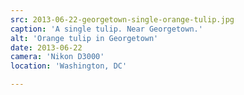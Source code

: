 ```yaml
---
src: 2013-06-22-georgetown-single-orange-tulip.jpg
caption: 'A single tulip. Near Georgetown.'
alt: 'Orange tulip in Georgetown'
date: 2013-06-22
camera: 'Nikon D3000'
location: 'Washington, DC'

---
```

